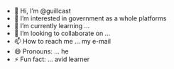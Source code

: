 - 👋 Hi, I’m @guillcast
- 👀 I’m interested in government as a whole platforms
- 🌱 I’m currently learning ...
- 💞️ I’m looking to collaborate on ...
- 📫 How to reach me ... my e-mail
- 😄 Pronouns: ... he
- ⚡ Fun fact: ... avid learner

<!---
guillcast/guillcast is a ✨ special ✨ repository because its `README.md` (this file) appears on your GitHub profile.
You can click the Preview link to take a look at your changes.
--->
